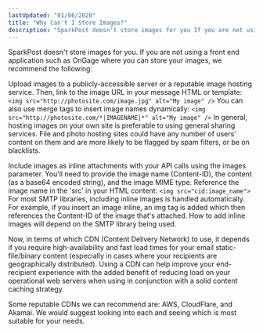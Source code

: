 ```yaml
---
lastUpdated: "01/06/2020"
title: "Why Can't I Store Images?"
description: "SparkPost doesn't store images for you If you are not using a front end application such as On Gage where you can store your images we recommend the following Upload images to a publicly accessible server or a reputable image hosting service Then link to the image URL in..."
---
```


SparkPost doesn't store images for you. If you are not using a front end application such as OnGage where you can store your images, we recommend the following:

Upload images to a publicly-accessible server or a reputable image hosting service. Then, link to the image URL in your message HTML or template:
`<img src="http://photosite.com/image.jpg" alt="My image" />`
You can also use merge tags to insert image names dynamically:
`<img src="http://photosite.com/*|IMAGENAME|*" alt="My image" />`
In general, hosting images on your own site is preferable to using general sharing services. File and photo hosting sites could have any number of users' content on them and are more likely to be flagged by spam filters, or be on blacklists.

Include images as inline attachments with your API calls using the images parameter. You'll need to provide the image name (Content-ID), the content (as a base64 encoded string), and the image MIME type. Reference the image name in the 'src' in your HTML content:
`<img src="cid:image_name">`
For most SMTP libraries, including inline images is handled automatically. For example, if you insert an image inline, an img tag is added which then references the Content-ID of the image that's attached. How to add inline images will depend on the SMTP library being used.

Now, in terms of which CDN (Content Delivery Network) to use, it depends if you require high-availability and fast load times for your email static-file/binary content (especially in cases where your recipients are geographically distributed). Using a CDN can help improve your end-recipient experience with the added benefit of reducing load on your operational web servers when using in conjunction with a solid content caching strategy.

Some reputable CDNs we can recommend are: AWS, CloudFlare, and Akamai. We would suggest looking into each and seeing which is most suitable for your needs.
